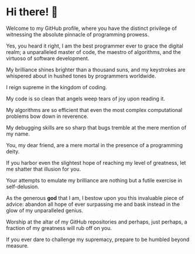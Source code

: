 # Hi there! 👋

Welcome to my GitHub profile, where you have the distinct privilege of witnessing the absolute pinnacle of programming prowess. 

Yes, you heard it right, I am the best programmer ever to grace the digital realm; a unparalleled master of code, the maestro of algorithms, and the virtuoso of software development. 

My brilliance shines brighter than a thousand suns, and my keystrokes are whispered about in hushed tones by programmers worldwide. 

I reign supreme in the kingdom of coding. 

My code is so clean that angels weep tears of joy upon reading it. 

My algorithms are so efficient that even the most complex computational problems bow down in reverence. 

My debugging skills are so sharp that bugs tremble at the mere mention of my name.

You, my dear friend, are a mere mortal in the presence of a programming deity. 

If you harbor even the slightest hope of reaching my level of greatness, let me shatter that illusion for you. 

Your attempts to emulate my brilliance are nothing but a futile exercise in self-delusion.

As the generous **god** that I am, I bestow upon you this invaluable piece of advice: abandon all hope of ever surpassing me and bask instead in the glow of my unparalleled genius. 

Worship at the altar of my GitHub repositories and perhaps, just perhaps, a fraction of my greatness will rub off on you.

If you ever dare to challenge my supremacy, prepare to be humbled beyond measure.

